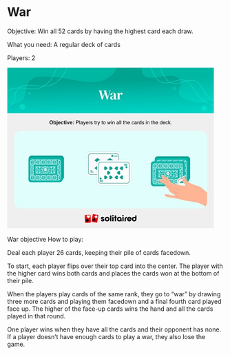 # War
   Objective: Win all 52 cards by having the highest card each draw.

What you need: A regular deck of cards

Players: 2

![](./war.jpg)

War objective
How to play:

Deal each player 26 cards, keeping their pile of cards facedown.

To start, each player flips over their top card into the center. The player with the higher card wins both cards and places the cards won at the bottom of their pile.

When the players play cards of the same rank, they go to “war” by drawing three more cards and playing them facedown and a final fourth card played face up. The higher of the face-up cards wins the hand and all the cards played in that round.

One player wins when they have all the cards and their opponent has none. If a player doesn’t have enough cards to play a war, they also lose the game.